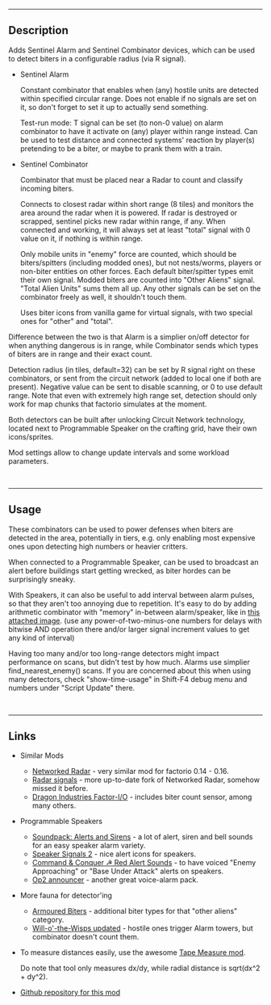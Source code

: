 --------------------

## Description

Adds Sentinel Alarm and Sentinel Combinator devices, which can be used to detect biters in a configurable radius (via R signal).

- Sentinel Alarm

    Constant combinator that enables when (any) hostile units are detected within specified circular range.
    Does not enable if no signals are set on it, so don't forget to set it up to actually send something.

    Test-run mode: T signal can be set (to non-0 value) on alarm combinator to have it activate on (any) player within range instead.
    Can be used to test distance and connected systems' reaction by player(s) pretending to be a biter, or maybe to prank them with a train.
    &nbsp;

- Sentinel Combinator

    Combinator that must be placed near a Radar to count and classify incoming biters.

    Connects to closest radar within short range (8 tiles) and monitors the area around the radar when it is powered.
    If radar is destroyed or scrapped, sentinel picks new radar within range, if any.
    When connected and working, it will always set at least "total" signal with 0 value on it, if nothing is within range.

    Only mobile units in "enemy" force are counted,
    which should be biters/spitters (including modded ones), but not nests/worms, players or non-biter entities on other forces.
    Each default biter/spitter types emit their own signal. Modded biters are counted into "Other Aliens" signal. "Total Alien Units" sums them all up.
    Any other signals can be set on the combinator freely as well, it shouldn't touch them.

    Uses biter icons from vanilla game for virtual signals, with two special ones for "other" and "total".
    &nbsp;

Difference between the two is that Alarm is a simplier on/off detector for when anything dangerous is in range,
while Combinator sends which types of biters are in range and their exact count.

Detection radius (in tiles, default=32) can be set by R signal right on these combinators, or sent from the circuit network (added to local one if both are present).
Negative value can be sent to disable scanning, or 0 to use default range.
Note that even with extremely high range set, detection should only work for map chunks that factorio simulates at the moment.

Both detectors can be built after unlocking Circuit Network technology, located next to Programmable Speaker on the crafting grid, have their own icons/sprites.

Mod settings allow to change update intervals and some workload parameters.

&nbsp;

--------------------

## Usage

These combinators can be used to power defenses when biters are detected in the area, potentially in tiers, e.g. only enabling most expensive ones upon detecting high numbers or heavier critters.

When connected to a Programmable Speaker, can be used to broadcast an alert before buildings start getting wrecked, as biter hordes can be surprisingly sneaky.

With Speakers, it can also be useful to add interval between alarm pulses, so that they aren't too annoying due to repetition.
It's easy to do by adding arithmetic combinator with "memory" in-between alarm/speaker, like in [this attached image](https://mods-data.factorio.com/assets/cde0b568fcc6907bf7da9172bfea58b2258fe3ca.png).
(use any power-of-two-minus-one numbers for delays with bitwise AND operation there and/or larger signal increment values to get any kind of interval)

Having too many and/or too long-range detectors might impact performance on scans, but didn't test by how much. Alarms use simplier find_nearest_enemy() scans. If you are concerned about this when using many detectors, check "show-time-usage" in Shift-F4 debug menu and numbers under "Script Update" there.

&nbsp;

--------------------

## Links

- Similar Mods

    - [Networked Radar](https://mods.factorio.com/mod/folk-radar) - very similar mod for factorio 0.14 - 0.16.
    - [Radar signals](https://mods.factorio.com/mod/radar-signals) - more up-to-date fork of Networked Radar, somehow missed it before.
    - [Dragon Industries Factor-I/O](https://mods.factorio.com/mod/FactorIO) - includes biter count sensor, among many others.
    &nbsp;

- Programmable Speakers

    - [Soundpack: Alerts and Sirens](https://mods.factorio.com/mod/Soundpack-alerts-and-sirens) - a lot of alert, siren and bell sounds for an easy speaker alarm variety.
    - [Speaker Signals 2](https://mods.factorio.com/mod/speaker-signals-2) - nice alert icons for speakers.
    - [Command & Conquer ☭ Red Alert Sounds](https://mods.factorio.com/mod/Command_and_Conquer_RedAlert_Sounds) - to have voiced "Enemy Approaching" or "Base Under Attack" alerts on speakers.
    - [Op2 announcer](https://mods.factorio.com/mod/Op2_announcer) - another great voice-alarm pack.
    &nbsp;

- More fauna for detector'ing

    - [Armoured Biters](https://mods.factorio.com/mod/ArmouredBiters) - additional biter types for that "other aliens" category.
    - [Will-o'-the-Wisps updated](https://mods.factorio.com/mod/Will-o-the-Wisps_updated) - hostile ones trigger Alarm towers, but combinator doesn't count them.
    &nbsp;

- To measure distances easily, use the awesome [Tape Measure mod](https://mods.factorio.com/mod/tape_measure_tool).

    Do note that tool only measures dx/dy, while radial distance is sqrt(dx^2 + dy^2).
    &nbsp;

- [Github repository for this mod](https://github.com/mk-fg/games/tree/master/factorio/Biter_Detector_Sentinel_Combinator)

